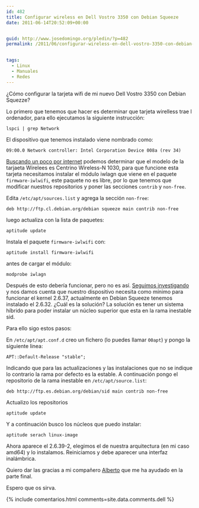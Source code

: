 ```yaml
---
id: 482
title: Configurar wireless en Dell Vostro 3350 con Debian Squeeze
date: 2011-06-14T20:52:09+00:00


guid: http://www.josedomingo.org/pledin/?p=482
permalink: /2011/06/configurar-wireless-en-dell-vostro-3350-con-debian-squeeze/

  
tags:
  - Linux
  - Manuales
  - Redes
---
```

¿Cómo configurar la tarjeta wifi de mi nuevo Dell Vostro 3350 con Debian Squezze?

Lo primero que tenemos que hacer es determinar que tarjeta wirelless trae l ordenador, para ello ejecutamos la siguiente instrucción:

    lspci | grep Network

El dispositivo que tenemos instalado viene nombrado como:

    09:00.0 Network controller: Intel Corporation Device 008a (rev 34)

<a href="http://wiki.debianchile.org/IntelWirelessAGN?action=fullsearch&context=180&value=linkto%3A%22IntelWirelessAGN%22">Buscando un poco por internet</a> podemos determinar que el modelo de la tarjaeta Wirelees es Centrino Wireless-N 1030, para que funcione esta tarjeta necesitamos instalar el módulo iwlagn que viene en el paquete `firmware-iwlwifi`, este paquete no es libre, por lo que tenemos que modificar nuestros repositorios y poner las secciones `contrib` y `non-free`.

Edita `/etc/apt/sources.list` y agrega la sección `non-free`:

    deb http://ftp.cl.debian.org/debian squeeze main contrib non-free

luego actualiza con la lista de paquetes:

    aptitude update
  
Instala el paquete `firmware-iwlwifi` con:
  
    aptitude install firmware-iwlwifi
  
antes de cargar el módulo:
  
    modprobe iwlagn
  
Después de esto debería funcionar, pero no es así. <a href="http://intellinuxwireless.org/">Seguimos investigando</a> y nos damos cuenta que nuestro dispositivo necesita como mínimo para funcionar el kernel 2.6.37, actualmente en Debian Squeeze tenemos instalado el 2.6.32. ¿Cuál es la solución? La solución es tener un sistema híbrido para poder instalar un núcleo superior que esta en la rama inestable sid.
  
Para ello sigo estos pasos:
  
En `/etc/apt/apt.conf.d` creo un fichero (lo puedes llamar `00apt`) y pongo la siguiente linea:
  
    APT::Default-Release "stable";
  
Indicando que para las actualizaciones y las instalaciones que no se indique lo contrario la rama por defecto es la estable. A continuación pongo el repositorio de la rama inestable en `/etc/apt/source.list`:
  
    deb http://ftp.es.debian.org/debian/sid main contrib non-free
  
Actualizo los repositorios
  
    aptitude update
  
Y a continuación busco los núcleos que puedo instalar:
  
    aptitude serach linux-image
  
Ahora aparece el 2.6.39-2, elegimos el de nuestra arquitectura (en mi caso amd64) y lo instalamos. Reiniciamos y debe aparecer una interfaz inalámbrica.
  
Quiero dar las gracias a mi compañero <a href="http://albertomolina.wordpress.com/">Alberto</a> que me ha ayudado en la parte final.
  
Espero que os sirva.

{% include comentarios.html comments=site.data.comments.dell %}